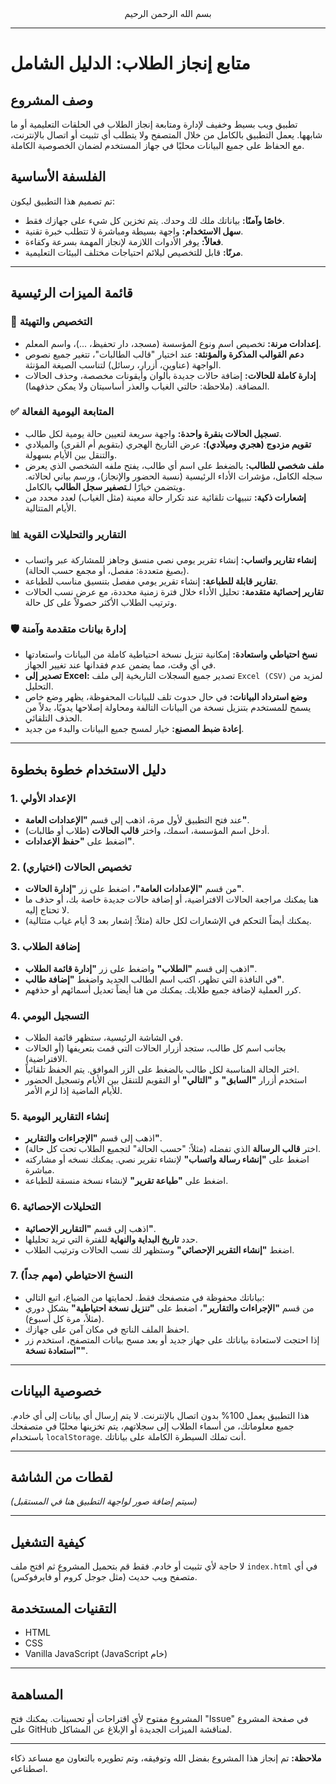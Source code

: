 <div align="center">
بسم الله الرحمن الرحيم
</div>

---

# متابع إنجاز الطلاب: الدليل الشامل

## وصف المشروع

تطبيق ويب بسيط وخفيف لإدارة ومتابعة إنجاز الطلاب في الحلقات التعليمية أو ما شابهها. يعمل التطبيق بالكامل من خلال المتصفح ولا يتطلب أي تثبيت أو اتصال بالإنترنت، مع الحفاظ على جميع البيانات محليًا في جهاز المستخدم لضمان الخصوصية الكاملة.

## الفلسفة الأساسية

تم تصميم هذا التطبيق ليكون:
- **خاصًا وآمنًا:** بياناتك ملك لك وحدك. يتم تخزين كل شيء على جهازك فقط.
- **سهل الاستخدام:** واجهة بسيطة ومباشرة لا تتطلب خبرة تقنية.
- **فعالاً:** يوفر الأدوات اللازمة لإنجاز المهمة بسرعة وكفاءة.
- **مرنًا:** قابل للتخصيص ليلائم احتياجات مختلف البيئات التعليمية.

---

## قائمة الميزات الرئيسية

### 🎨 التخصيص والتهيئة
-   **إعدادات مرنة:** تخصيص اسم ونوع المؤسسة (مسجد، دار تحفيظ، ...)، واسم المعلم.
-   **دعم القوالب المذكرة والمؤنثة:** عند اختيار "قالب الطالبات"، تتغير جميع نصوص الواجهة (عناوين، أزرار، رسائل) لتناسب الصيغة المؤنثة.
-   **إدارة كاملة للحالات:** إضافة حالات جديدة بألوان وأيقونات مخصصة، وحذف الحالات المضافة. (ملاحظة: حالتي الغياب والعذر أساسيتان ولا يمكن حذفهما).

### ✅ المتابعة اليومية الفعالة
-   **تسجيل الحالات بنقرة واحدة:** واجهة سريعة لتعيين حالة يومية لكل طالب.
-   **تقويم مزدوج (هجري وميلادي):** عرض التاريخ الهجري (بتقويم أم القرى) والميلادي والتنقل بين الأيام بسهولة.
-   **ملف شخصي للطالب:** بالضغط على اسم أي طالب، يفتح ملفه الشخصي الذي يعرض سجله الكامل، مؤشرات الأداء الرئيسية (نسبة الحضور والإنجاز)، ورسم بياني لحالاته. ويتضمن خيارًا لـ**تصفير سجل الطالب** بالكامل.
-   **إشعارات ذكية:** تنبيهات تلقائية عند تكرار حالة معينة (مثل الغياب) لعدد محدد من الأيام المتتالية.

### 📊 التقارير والتحليلات القوية
-   **إنشاء تقارير واتساب:** إنشاء تقرير يومي نصي منسق وجاهز للمشاركة عبر واتساب (بصيغ متعددة: مفصل، أو مجمع حسب الحالة).
-   **تقارير قابلة للطباعة:** إنشاء تقرير يومي مفصل بتنسيق مناسب للطباعة.
-   **تقارير إحصائية متقدمة:** تحليل الأداء خلال فترة زمنية محددة، مع عرض نسب الحالات وترتيب الطلاب الأكثر حصولاً على كل حالة.

### 🛡️ إدارة بيانات متقدمة وآمنة
-   **نسخ احتياطي واستعادة:** إمكانية تنزيل نسخة احتياطية كاملة من البيانات واستعادتها في أي وقت، مما يضمن عدم فقدانها عند تغيير الجهاز.
-   **تصدير إلى Excel:** تصدير جميع السجلات التاريخية إلى ملف `Excel (CSV)` لمزيد من التحليل.
-   **وضع استرداد البيانات:** في حال حدوث تلف للبيانات المحفوظة، يظهر وضع خاص يسمح للمستخدم بتنزيل نسخة من البيانات التالفة ومحاولة إصلاحها يدويًا، بدلاً من الحذف التلقائي.
-   **إعادة ضبط المصنع:** خيار لمسح جميع البيانات والبدء من جديد.

---

## دليل الاستخدام خطوة بخطوة

### 1. الإعداد الأولي
-   عند فتح التطبيق لأول مرة، اذهب إلى قسم **"الإعدادات العامة"**.
-   أدخل اسم المؤسسة، اسمك، واختر **قالب الحالات** (طلاب أو طالبات).
-   اضغط على **"حفظ الإعدادات"**.

### 2. تخصيص الحالات (اختياري)
-   من قسم **"الإعدادات العامة"**، اضغط على زر **"إدارة الحالات"**.
-   هنا يمكنك مراجعة الحالات الافتراضية، أو إضافة حالات جديدة خاصة بك، أو حذف ما لا تحتاج إليه.
-   يمكنك أيضاً التحكم في الإشعارات لكل حالة (مثلاً: إشعار بعد 3 أيام غياب متتالية).

### 3. إضافة الطلاب
-   اذهب إلى قسم **"الطلاب"** واضغط على زر **"إدارة قائمة الطلاب"**.
-   في النافذة التي تظهر، اكتب اسم الطالب الجديد واضغط **"إضافة طالب"**.
-   كرر العملية لإضافة جميع طلابك. يمكنك من هنا أيضاً تعديل أسمائهم أو حذفهم.

### 4. التسجيل اليومي
-   في الشاشة الرئيسية، ستظهر قائمة الطلاب.
-   بجانب اسم كل طالب، ستجد أزرار الحالات التي قمت بتعريفها (أو الحالات الافتراضية).
-   اختر الحالة المناسبة لكل طالب بالضغط على الزر الموافق. يتم الحفظ تلقائياً.
-   استخدم أزرار **"السابق"** و **"التالي"** أو التقويم للتنقل بين الأيام وتسجيل الحضور للأيام الماضية إذا لزم الأمر.

### 5. إنشاء التقارير اليومية
-   اذهب إلى قسم **"الإجراءات والتقارير"**.
-   اختر **قالب الرسالة** الذي تفضله (مثلاً: "حسب الحالة" لتجميع الطلاب تحت كل حالة).
-   اضغط على **"إنشاء رسالة واتساب"** لإنشاء تقرير نصي. يمكنك نسخه أو مشاركته مباشرة.
-   اضغط على **"طباعة تقرير"** لإنشاء نسخة منسقة للطباعة.

### 6. التحليلات الإحصائية
-   اذهب إلى قسم **"التقارير الإحصائية"**.
-   حدد **تاريخ البداية والنهاية** للفترة التي تريد تحليلها.
-   اضغط **"إنشاء التقرير الإحصائي"** وستظهر لك نسب الحالات وترتيب الطلاب.

### 7. النسخ الاحتياطي (مهم جداً)
-   بياناتك محفوظة في متصفحك فقط. لحمايتها من الضياع، اتبع التالي:
-   من قسم **"الإجراءات والتقارير"**، اضغط على **"تنزيل نسخة احتياطية"** بشكل دوري (مثلاً، مرة كل أسبوع).
-   احفظ الملف الناتج في مكان آمن على جهازك.
-   إذا احتجت لاستعادة بياناتك على جهاز جديد أو بعد مسح بيانات المتصفح، استخدم زر **"استعادة نسخة"**.

---

## خصوصية البيانات
هذا التطبيق يعمل 100% بدون اتصال بالإنترنت. لا يتم إرسال أي بيانات إلى أي خادم. جميع معلوماتك، من أسماء الطلاب إلى سجلاتهم، يتم تخزينها محليًا في متصفحك باستخدام `localStorage`. أنت تملك السيطرة الكاملة على بياناتك.

---

## لقطات من الشاشة
*(سيتم إضافة صور لواجهة التطبيق هنا في المستقبل)*

---

## كيفية التشغيل
لا حاجة لأي تثبيت أو خادم. فقط قم بتحميل المشروع ثم افتح ملف `index.html` في أي متصفح ويب حديث (مثل جوجل كروم أو فايرفوكس).

## التقنيات المستخدمة
-   HTML
-   CSS
-   Vanilla JavaScript (JavaScript خام)

---

## المساهمة
المشروع مفتوح لأي اقتراحات أو تحسينات. يمكنك فتح "Issue" في صفحة المشروع على GitHub لمناقشة الميزات الجديدة أو الإبلاغ عن المشاكل.

---

**ملاحظة:** تم إنجاز هذا المشروع بفضل الله وتوفيقه، وتم تطويره بالتعاون مع مساعد ذكاء اصطناعي.